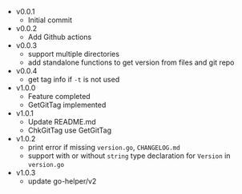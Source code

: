 - v0.0.1
  - Initial commit
- v0.0.2
  - Add Github actions
- v0.0.3
  - support multiple directories
  - add standalone functions to get version from files and git repo
- v0.0.4
  - get tag info if `-t` is not used
- v1.0.0
  - Feature completed
  - GetGitTag implemented
- v1.0.1
  - Update README.md
  - ChkGitTag use GetGitTag
- v1.0.2
  - print error if missing `version.go`, `CHANGELOG.md`
  - support with or without `string` type declaration for `Version` in `version.go`
- v1.0.3
  - update go-helper/v2
